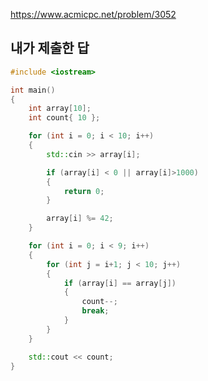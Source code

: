 https://www.acmicpc.net/problem/3052

내가 제출한 답
--------------

```cpp
#include <iostream>

int main()
{
	int array[10];
	int count{ 10 };

	for (int i = 0; i < 10; i++)
	{
		std::cin >> array[i];

		if (array[i] < 0 || array[i]>1000)
		{
			return 0;
		}

		array[i] %= 42;
	}

	for (int i = 0; i < 9; i++)
	{
		for (int j = i+1; j < 10; j++)
		{
			if (array[i] == array[j])
			{
				count--;
				break;
			}
		}
	}

	std::cout << count;
}
```
